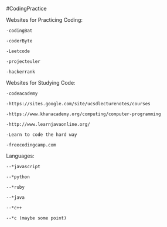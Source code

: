 #CodingPractice

Websites for Practicing Coding:

	-codingBat

	-coderByte

	-Leetcode
	
	-projecteuler

	-hackerrank	

Websites for Studying Code:
	
	-codeacademy
	
	-https://sites.google.com/site/ucsdlecturenotes/courses
	
	-https://www.khanacademy.org/computing/computer-programming
	
	-http://www.learnjavaonline.org/
	
	-Learn to code the hard way

	-freecodingcamp.com


Languages:
	
	--*javascript
	
	--*python
	
	--*ruby
	
	--*java
	
	--*c++

	--*c (maybe some point)
